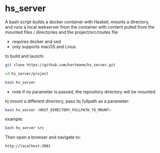 # hs_server
A bash script builds a docker container with Haskell, mounts a directory, and runs a local webserver from the container with content pulled from the mounted files / directories and the project/src/routes file

- requires docker and sed
- only supports macOS and Linux

to build and launch:

```bash
git clone https://github.com/hartmanm/hs_server.git

cd hs_server/project

bash hs_server
```

- note if no parameter is passed, the repository directory will be mounted

to mount a different directory, pass its fullpath as a parameter:

```bash
bash hs_server <HOST_DIRECTORY_FULLPATH_TO_MOUNT>
```

example:

```bash
bash hs_server src
```

Then open a browser and navigate to:  
```
http://localhost:3001
```
